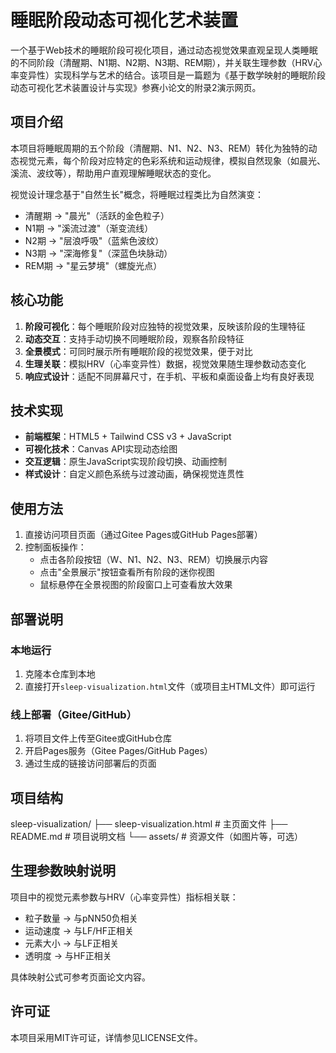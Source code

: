 # 睡眠阶段动态可视化艺术装置

一个基于Web技术的睡眠阶段可视化项目，通过动态视觉效果直观呈现人类睡眠的不同阶段（清醒期、N1期、N2期、N3期、REM期），并关联生理参数（HRV心率变异性）实现科学与艺术的结合。该项目是一篇题为《基于数学映射的睡眠阶段动态可视化艺术装置设计与实现》参赛小论文的附录2演示网页。

## 项目介绍

本项目将睡眠周期的五个阶段（清醒期、N1、N2、N3、REM）转化为独特的动态视觉元素，每个阶段对应特定的色彩系统和运动规律，模拟自然现象（如晨光、溪流、波纹等），帮助用户直观理解睡眠状态的变化。

视觉设计理念基于"自然生长"概念，将睡眠过程类比为自然演变：
- 清醒期 → "晨光"（活跃的金色粒子）
- N1期 → "溪流过渡"（渐变流线）
- N2期 → "层浪呼吸"（蓝紫色波纹）
- N3期 → "深海修复"（深蓝色块脉动）
- REM期 → "星云梦境"（螺旋光点）

## 核心功能

1. **阶段可视化**：每个睡眠阶段对应独特的视觉效果，反映该阶段的生理特征
2. **动态交互**：支持手动切换不同睡眠阶段，观察各阶段特征
3. **全景模式**：可同时展示所有睡眠阶段的视觉效果，便于对比
4. **生理关联**：模拟HRV（心率变异性）数据，视觉效果随生理参数动态变化
5. **响应式设计**：适配不同屏幕尺寸，在手机、平板和桌面设备上均有良好表现

## 技术实现

- **前端框架**：HTML5 + Tailwind CSS v3 + JavaScript
- **可视化技术**：Canvas API实现动态绘图
- **交互逻辑**：原生JavaScript实现阶段切换、动画控制
- **样式设计**：自定义颜色系统与过渡动画，确保视觉连贯性

## 使用方法

1. 直接访问项目页面（通过Gitee Pages或GitHub Pages部署）
2. 控制面板操作：
   - 点击各阶段按钮（W、N1、N2、N3、REM）切换展示内容
   - 点击"全景展示"按钮查看所有阶段的迷你视图
   - 鼠标悬停在全景视图的阶段窗口上可查看放大效果

## 部署说明

### 本地运行
1. 克隆本仓库到本地
2. 直接打开`sleep-visualization.html`文件（或项目主HTML文件）即可运行

### 线上部署（Gitee/GitHub）
1. 将项目文件上传至Gitee或GitHub仓库
2. 开启Pages服务（Gitee Pages/GitHub Pages）
3. 通过生成的链接访问部署后的页面

## 项目结构
sleep-visualization/
├── sleep-visualization.html           # 主页面文件
├── README.md            # 项目说明文档
└── assets/              # 资源文件（如图片等，可选）
## 生理参数映射说明

项目中的视觉元素参数与HRV（心率变异性）指标相关联：
- 粒子数量 → 与pNN50负相关
- 运动速度 → 与LF/HF正相关
- 元素大小 → 与LF正相关
- 透明度 → 与HF正相关

具体映射公式可参考页面论文内容。

## 许可证

本项目采用MIT许可证，详情参见LICENSE文件。
